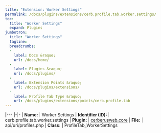 ```yaml
---
title: "Extension: Worker Settings"
permalink: /docs/plugins/extensions/cerb.profile.tab.worker.settings/
toc:
  title: "Worker Settings"
  expand: Plugins
jumbotron:
  title: "Worker Settings"
  tagline: 
  breadcrumbs:
  -
    label: Docs &raquo;
    url: /docs/home/
  -
    label: Plugins &raquo;
    url: /docs/plugins/
  -
    label: Extension Points &raquo;
    url: /docs/plugins/extensions/
  -
    label: Profile Tab Type &raquo;
    url: /docs/plugins/extensions/points/cerb.profile.tab
---
```


|---
|-|-
| **Name:** | Worker Settings
| **Identifier (ID):** | cerb.profile.tab.worker.settings
| **Plugin:** | [cerberusweb.core](/docs/plugins/cerberusweb.core/)
| **File:** | api/uri/profiles.php
| **Class:** | ProfileTab_WorkerSettings


